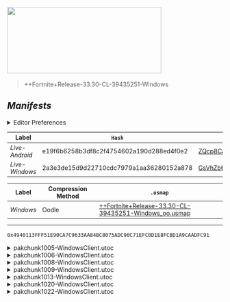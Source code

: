 <picture>
  <img src="https://raw.githubusercontent.com/Tectors/fn-archive/master/.github/source/dependents/gen.33.30.svg" width="360" height="155">
</picture>

> <!--- Spacer inbetween version -->

> ++Fortnite+Release-33.30-CL-39435251-Windows

## *Manifests*
<details>
  <summary>Editor Preferences</summary>

> <!--- Spacing that adds ``` markdown -->
    ((Value="0x4186118896C7FB85ED8F0485F5C277155B208D8730CD1AEAC7D237E779CB26F6",Guid="279FC777D7F0D465F1A94C6FC9523154"),(Value="0xD29E916093131BE113DED96638DCABF767199D89F3F80574D496603AD71E992D",Guid="2DCF5899864B58847F7721F5BC6CC7B2"),(Value="0x60B3BDCA329E4DC3B199C59AC56E500ABBBFA25DA6B1547EFC0F6701B904F8E1",Guid="3D738885316A0BCFE38A3B60108D4195"),(Value="0xA6C1EA0C5BF25084946B8566FB3F9EF24A50FDBC53C9B2589298A372F4631E26",Guid="524E3ABF1DD30667B36C83F283B05195"),(Value="0x1DF9C58C2FBF1122FBC37AAAB15EE55DEFBF486400449227009DB11D766F1C90",Guid="691EE5E7D12D2AAB8094DC5C5C3294EA"),(Value="0x0BD16A698E9BF46C21EDB50F057C6166636D57224FC71BFC944B173E85C4DE72",Guid="EF0F3917780CD815EF15D46DED289E29"),(Value="0xF7E0DB729B4E202A86BB3E41D08D8A0D12B2247929AD107D30660323ED449044",Guid="FDD3BDDFD277F404F7A8786FFFB285F9"))
</details>

| Label | `Hash` | `Route` |
| - | - | - |
| *Live-Android* | e19f6b6258b3df8c2f4754602a190d288ed4f0e2 | [ZQcp8Cas3uqjikpnWkmdknlVGdACKw](https://github.com/Tectors/fn-archive/blob/master/manifests/ZQcp8Cas3uqjikpnWkmdknlVGdACKw.manifest) |
| *Live-Windows* | 2a3e3de15d9d22710cdc7979a1aa36280152a878 | [GsVhZb61NeMQ6l3TLUqTVaf59hCF_w](https://github.com/Tectors/fn-archive/blob/master/manifests/GsVhZb61NeMQ6l3TLUqTVaf59hCF_w.manifest) |

| Label | Compression Method | `.usmap` |
| - | - | - |
| *Windows* | Oodle | [++Fortnite+Release-33.30-CL-39435251-Windows_oo.usmap](https://github.com/Tectors/fn-archive/blob/master/manifests/mappings/++Fortnite+Release-33.30-CL-39435251-Windows_oo.usmap) |

---

```
0x4940113FFF51E90CA7C9633AA84BC8075ADC90C71EFC0D1E8FCBD1A9CAADFC91
```

<details>
  <summary>pakchunk1005-WindowsClient.utoc</summary>

  <br>

  ```
  0x4186118896C7FB85ED8F0485F5C277155B208D8730CD1AEAC7D237E779CB26F6
  279FC777D7F0D465F1A94C6FC9523154:QYYRiJbH+4XtjwSF9cJ3FVsgjYcwzRrqx9I353nLJvY=
  ```

  </details>

<details>
  <summary>pakchunk1006-WindowsClient.utoc</summary>

  <br>

  ```
  0xD29E916093131BE113DED96638DCABF767199D89F3F80574D496603AD71E992D
  2DCF5899864B58847F7721F5BC6CC7B2:0p6RYJMTG+ET3tlmONyr92cZnYnz+AV01JZgOtcemS0=
  ```

  </details>

<details>
  <summary>pakchunk1008-WindowsClient.utoc</summary>

  <br>

  ```
  0x60B3BDCA329E4DC3B199C59AC56E500ABBBFA25DA6B1547EFC0F6701B904F8E1
  3D738885316A0BCFE38A3B60108D4195:YLO9yjKeTcOxmcWaxW5QCru/ol2msVR+/A9nAbkE+OE=
  ```

  </details>

<details>
  <summary>pakchunk1009-WindowsClient.utoc</summary>

  <br>

  ```
  0xA6C1EA0C5BF25084946B8566FB3F9EF24A50FDBC53C9B2589298A372F4631E26
  524E3ABF1DD30667B36C83F283B05195:psHqDFvyUISUa4Vm+z+e8kpQ/bxTybJYkpijcvRjHiY=
  ```

  <picture><img src="https://raw.githubusercontent.com/Tectors/fn-archive/master/.github/source/dependents/referred/EID_Mirage.svg" width="100"></picture> 
</details>

<details>
  <summary>pakchunk1013-WindowsClient.utoc</summary>

  <br>

  ```
  0x1DF9C58C2FBF1122FBC37AAAB15EE55DEFBF486400449227009DB11D766F1C90
  691EE5E7D12D2AAB8094DC5C5C3294EA:HfnFjC+/ESL7w3qqsV7lXe+/SGQARJInAJ2xHXZvHJA=
  ```

  </details>

<details>
  <summary>pakchunk1020-WindowsClient.utoc</summary>

  <br>

  ```
  0x0BD16A698E9BF46C21EDB50F057C6166636D57224FC71BFC944B173E85C4DE72
  EF0F3917780CD815EF15D46DED289E29:C9FqaY6b9Gwh7bUPBXxhZmNtVyJPxxv8lEsXPoXE3nI=
  ```

  </details>

<details>
  <summary>pakchunk1022-WindowsClient.utoc</summary>

  <br>

  ```
  0xF7E0DB729B4E202A86BB3E41D08D8A0D12B2247929AD107D30660323ED449044
  FDD3BDDFD277F404F7A8786FFFB285F9:9+DbcptOICqGuz5B0I2KDRKyJHkprRB9MGYDI+1EkEQ=
  ```

  </details>

